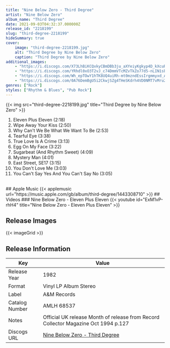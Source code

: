 ```yaml
---
title: "Nine Below Zero - Third Degree"
artist: "Nine Below Zero"
album_name: "Third Degree"
date: 2021-09-03T04:32:37.000000Z
release_id: "2218199"
slug: "third-degree-2218199"
hideSummary: true
cover:
    image: "third-degree-2218199.jpg"
    alt: "Third Degree by Nine Below Zero"
    caption: "Third Degree by Nine Below Zero"
additional_images:
    - "https://i.discogs.com/X73LhBiKCQxkyCBmDBb3ju_aXYeiyKgkyp4D_kXcuRk/rs:fit/g:sm/q:90/h:508/w:499/czM6Ly9kaXNjb2dz/LWRhdGFiYXNlLWlt/YWdlcy9SLTIyMTgx/OTktMTI3MDQ4MTMx/NC5qcGVn.jpeg"
    - "https://i.discogs.com/YRhdl0xO3T2vJ_c74DmmVTcMZvTkZo77d5-nLIN1sbo/rs:fit/g:sm/q:90/h:501/w:499/czM6Ly9kaXNjb2dz/LWRhdGFiYXNlLWlt/YWdlcy9SLTIyMTgx/OTktMTI3MDQ4MTMy/NS5qcGVn.jpeg"
    - "https://i.discogs.com/Wh_epTOwY1hTK8UQ4uiRh-mt0mzndEssIrgmmyxd_Ao/rs:fit/g:sm/q:90/h:503/w:499/czM6Ly9kaXNjb2dz/LWRhdGFiYXNlLWlt/YWdlcy9SLTIyMTgx/OTktMTI3MDQ4MTMz/Ny5qcGVn.jpeg"
    - "https://i.discogs.com/0A76DemBgU5i2CkwjSZg4THeSKdrh4VD0NMT7vMru2k/rs:fit/g:sm/q:90/h:496/w:499/czM6Ly9kaXNjb2dz/LWRhdGFiYXNlLWlt/YWdlcy9SLTIyMTgx/OTktMTI3MDQ4MTM0/Ny5qcGVn.jpeg"
genres: ["Rock"]
styles: ["Rhythm & Blues", "Pub Rock"]
---
```


{{< img src="third-degree-2218199.jpg" title="Third Degree by Nine Below Zero" >}}

<!-- section break -->

1. Eleven Plus Eleven (2:18)
2. Wipe Away Your Kiss (2:50)
3. Why Can't We Be What We Want To Be (2:53)
4. Tearful Eye (3:38)
5. True Love Is A Crime (3:13)
6. Egg On My Face (3:22)
7. Sugarbeat (And Rhythm Sweet) (4:09)
8. Mystery Man (4:01)
9. East Street, SE17 (3:15)
10. You Don't Love Me (3:03)
11. You Can't Say Yes And You Can't Say No (3:05)

<!-- section break -->

<br>
## Apple Music
{{< applemusic url="https://music.apple.com/gb/album/third-degree/1443308710" >}}
## Videos
### Nine Below Zero - Eleven Plus Eleven
{{< youtube id="ExM1vP-rhH4" title="Nine Below Zero - Eleven Plus Eleven" >}}<br>


## Release Images
{{< imageGrid >}}

## Release Information
|  Key           | Value                                                |
| ---------------| ---------------------------------------------------- |
| Release Year   | 1982                                   |
| Format         | Vinyl LP Album Stereo |
| Label          | A&M Records |
| Catalog Number | AMLH 68537 |
| Notes | Official UK release  Month of release from Record Collector Magazine Oct 1994 p.127  |
| Discogs URL    | [Nine Below Zero - Third Degree](https://www.discogs.com/release/2218199-Nine-Below-Zero-Third-Degree) |
